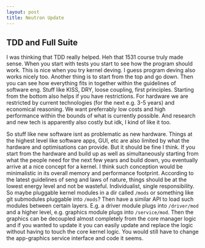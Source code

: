 ```yaml
---
layout: post
title: Neutron Update
---
```


## TDD and Full Suite

I was thinking that TDD really helped. Heh that 1531 course truly made sense. When you start with tests you start to see how the program should work. This is nice when you try kernel deving. I guess program deving also works nicely too. Another thing is to start from the top and go down. Then you can see how everything fits in together within the guidelines of software eng. Stuff like KISS, DRY, loose coupling, first principles. Starting from the bottom also helps if you have restrictions. For hardware we are restricted by current technologies (for the next e.g. 3-5 years) and economical reasoning. We want preferrably low costs and high performance within the bounds of what is currently possible. And research and new tech is apparently also costly but idk, I kind of like it too.

So stuff like new software isnt as problematic as new hardware. Things at the highest level like software apps, GUI, etc are also limited by what the hardware and optimisations can provide. But it should be fine I think. If you start from the hardware and build up as well as simultaneously starting from what the people need for the next few years and build down, you eventually arrive at a nice concept for a kernel. I think such conception would be minimalistic in its overall memory and performance footprint. According to the latest guidelines of seng and laws of nature, things should be at the lowest energy level and not be wasteful. Individualist, single responsibility. So maybe pluggable kernel modules in a dir called `/mods` or something like git submodules pluggable into `/mods`? Then have a similar API to load such modules between certain layers. E.g. a driver module plugs into `/driver/mod` and a higher level, e.g. graphics module plugs into `/service/mod`. Then the graphics can be decoupled almost completely from the core manager logic and if you wanted to update it you can easily update and replace the logic without having to touch the core kernel logic. You would still have to change the app-graphics service interface and code it seems.
